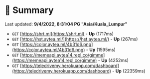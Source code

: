 # 📖 Summary
Last updated: **9/4/2022, 8:31:04 PG "Asia/Kuala_Lumpur"**

- `GET` [https://shrt.ml](https://shrt.ml) - **Up** (1717ms)
- `GET` [https://hst.aytea.ml/](https://hst.aytea.ml/) - **Up** (267ms)
- `GET` [https://color.aytea.ml/4b31d6.png](https://color.aytea.ml/4b31d6.png) - **Up** (1595ms)
- `GET` [https://memeapi.aytea14.repl.co/gimme](https://memeapi.aytea14.repl.co/gimme) - **Up** (4252ms)
- `GET` [https://teledrivemy.herokuapp.com/dashboard](https://teledrivemy.herokuapp.com/dashboard) - **Up** (22359ms)
